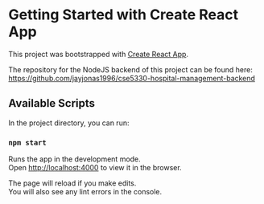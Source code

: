 # Getting Started with Create React App

This project was bootstrapped with [Create React App](https://github.com/facebook/create-react-app).

The repository for the NodeJS backend of this project can be found here: https://github.com/jayjonas1996/cse5330-hospital-management-backend

## Available Scripts

In the project directory, you can run:

### `npm start`

Runs the app in the development mode.\
Open [http://localhost:4000](http://localhost:4000) to view it in the browser.

The page will reload if you make edits.\
You will also see any lint errors in the console.

